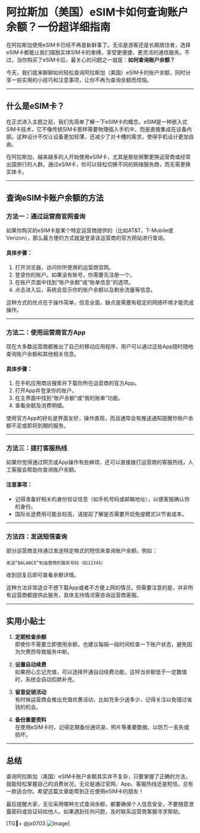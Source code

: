 # 阿拉斯加（美国）eSIM卡如何查询账户余额？一份超详细指南

在阿拉斯加使用eSIM卡已经不再是新鲜事了。无论是游客还是长期居住者，选择eSIM卡都能让我们摆脱实体SIM卡的束缚，享受更便捷、更灵活的通信服务。不过，当你购买了eSIM卡后，最关心的问题之一就是：**如何查询账户余额？**

今天，我们就来聊聊如何轻松查询阿拉斯加（美国）eSIM卡的账户余额，同时分享一些实用的小技巧和注意事项，让你不再为查询余额而烦恼。

---

## 什么是eSIM卡？

在正式进入主题之前，我们先简单了解一下eSIM卡的概念。eSIM是一种嵌入式SIM卡技术，它不像传统SIM卡那样需要物理插入手机中，而是直接集成在设备内部。这种设计不仅让设备更加轻薄，还减少了对卡槽的需求，使得手机设计更加自由。

在阿拉斯加，越来越多的人开始使用eSIM卡，尤其是那些频繁更换运营商或经常出国旅行的人群。通过eSIM卡，你可以轻松切换不同的网络服务商，而无需更换实体卡。

---

## 查询eSIM卡账户余额的方法

### 方法一：通过运营商官网查询

如果你购买的eSIM卡是某个特定运营商提供的（比如AT&T、T-Mobile或Verizon），那么最方便的方式就是登录该运营商的官方网站进行查询。

#### 具体步骤：
1. 打开浏览器，访问你所使用的运营商官网。
2. 登录你的账户。如果没有账号，你需要先注册一个。
3. 在账户页面中找到“账户余额”或“账单信息”的选项。
4. 点击进入后，系统会显示你的账户余额以及剩余流量等信息。

这种方式的优点在于操作简单，信息全面，缺点是需要有稳定的网络环境才能完成操作。

---

### 方法二：使用运营商官方App

现在大多数运营商都推出了自己的移动应用程序，用户可以通过这些App随时随地查询账户余额和其他相关信息。

#### 具体步骤：
1. 在手机应用商店搜索并下载你所在运营商的官方App。
2. 打开App并登录你的账户。
3. 在主界面中找到“账户余额”或“我的账单”功能。
4. 查看余额及消费明细。

使用官方App的好处是界面友好，操作直观，而且通常会有推送通知提醒你账户余额不足或即将到期的服务。

---

### 方法三：拨打客服热线

如果你觉得通过网页或App操作有些麻烦，还可以直接拨打运营商的客服热线，人工客服会帮助你查询账户余额。

#### 注意事项：
- 记得准备好相关的身份验证信息（如手机号码或邮箱地址），以便客服确认你的身份。
- 国际长途费用可能会较高，请提前了解是否需要开启免提模式以节省成本。

---

### 方法四：发送短信查询

部分运营商支持通过发送特定格式的短信来查询账户余额。例如：

```
发送“BALANCE”到运营商的服务号码（如12345）
```

收到回复后即可查看余额详情。

这种方法非常适合不想下载App或者不方便上网的情况，但需要注意的是，并非所有运营商都提供此服务，具体支持情况需咨询运营商客服。

---

## 实用小贴士

1. **定期检查余额**  
   即使你不需要立即使用余额，也建议每隔一段时间检查一下账户状态，避免因为欠费而导致服务中断。

2. **设置自动续费**  
   如果担心忘记充值，可以选择开通自动续费功能，这样当余额低于一定数值时，系统会自动扣款补充。

3. **留意促销活动**  
   有时候运营商会推出充值优惠活动，比如充多少送多少，记得关注以免错过省钱的机会。

4. **备份重要资料**  
   在使用eSIM卡时，记得定期备份通讯录、照片等重要数据，以防万一丢失或损坏。

---

## 总结

查询阿拉斯加（美国）eSIM卡账户余额其实并不复杂，只要掌握了正确的方法，就能轻松掌握自己的消费状况。无论是通过官网、App、客服热线还是短信，总有一款适合你。希望这篇文章能帮到正在使用eSIM卡的朋友！

最后提醒大家，无论采用哪种方式查询余额，都要确保个人信息安全，不要随意泄露密码或验证码给他人。如果遇到任何问题，及时联系运营商客服寻求帮助。

[TG💪+ @jx0703 ![Image](https://github.com/user-attachments/assets/dbca1d08-cadb-493c-b0ec-ad6f7a83f270)]